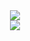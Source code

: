 <div align="center">
<img src="https://img.shields.io/badge/Vue.js-4FC08D?style=flat&logo=Vue.js&logoColor=white">
</div>

<div align="center">
<img src="https://github-readme-stats.vercel.app/api?username=ParkDyel&show_icons=true&theme=highcontrast">
</div>
